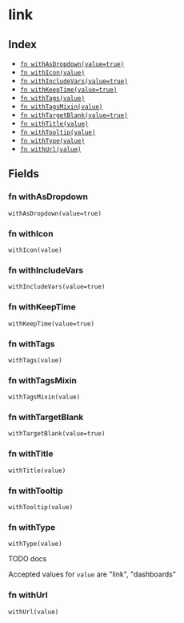 # link



## Index

* [`fn withAsDropdown(value=true)`](#fn-withasdropdown)
* [`fn withIcon(value)`](#fn-withicon)
* [`fn withIncludeVars(value=true)`](#fn-withincludevars)
* [`fn withKeepTime(value=true)`](#fn-withkeeptime)
* [`fn withTags(value)`](#fn-withtags)
* [`fn withTagsMixin(value)`](#fn-withtagsmixin)
* [`fn withTargetBlank(value=true)`](#fn-withtargetblank)
* [`fn withTitle(value)`](#fn-withtitle)
* [`fn withTooltip(value)`](#fn-withtooltip)
* [`fn withType(value)`](#fn-withtype)
* [`fn withUrl(value)`](#fn-withurl)

## Fields

### fn withAsDropdown

```jsonnet
withAsDropdown(value=true)
```



### fn withIcon

```jsonnet
withIcon(value)
```



### fn withIncludeVars

```jsonnet
withIncludeVars(value=true)
```



### fn withKeepTime

```jsonnet
withKeepTime(value=true)
```



### fn withTags

```jsonnet
withTags(value)
```



### fn withTagsMixin

```jsonnet
withTagsMixin(value)
```



### fn withTargetBlank

```jsonnet
withTargetBlank(value=true)
```



### fn withTitle

```jsonnet
withTitle(value)
```



### fn withTooltip

```jsonnet
withTooltip(value)
```



### fn withType

```jsonnet
withType(value)
```

TODO docs

Accepted values for `value` are "link", "dashboards"

### fn withUrl

```jsonnet
withUrl(value)
```


